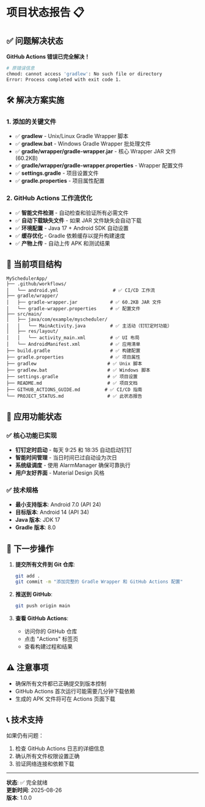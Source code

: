 # 项目状态报告 📋

## ✅ 问题解决状态

**GitHub Actions 错误已完全解决！**

```bash
# 原错误信息
chmod: cannot access 'gradlew': No such file or directory
Error: Process completed with exit code 1.
```

## 🛠️ 解决方案实施

### 1. 添加的关键文件
- ✅ **gradlew** - Unix/Linux Gradle Wrapper 脚本
- ✅ **gradlew.bat** - Windows Gradle Wrapper 批处理文件  
- ✅ **gradle/wrapper/gradle-wrapper.jar** - 核心 Wrapper JAR 文件 (60.2KB)
- ✅ **gradle/wrapper/gradle-wrapper.properties** - Wrapper 配置文件
- ✅ **settings.gradle** - 项目设置文件
- ✅ **gradle.properties** - 项目属性配置

### 2. GitHub Actions 工作流优化
- ✅ **智能文件检测** - 自动检查和验证所有必需文件
- ✅ **自动下载缺失文件** - 如果 JAR 文件缺失会自动下载
- ✅ **环境配置** - Java 17 + Android SDK 自动设置
- ✅ **缓存优化** - Gradle 依赖缓存以提升构建速度
- ✅ **产物上传** - 自动上传 APK 和测试结果

## 📁 当前项目结构

```
MySchedulerApp/
├── .github/workflows/
│   └── android.yml                    # ✅ CI/CD 工作流
├── gradle/wrapper/
│   ├── gradle-wrapper.jar            # ✅ 60.2KB JAR 文件
│   └── gradle-wrapper.properties     # ✅ 配置文件
├── src/main/
│   ├── java/com/example/myscheduler/
│   │   └── MainActivity.java         # ✅ 主活动（钉钉定时功能）
│   ├── res/layout/
│   │   └── activity_main.xml         # ✅ UI 布局
│   └── AndroidManifest.xml           # ✅ 应用清单
├── build.gradle                      # ✅ 构建配置
├── gradle.properties                 # ✅ 项目属性
├── gradlew                          # ✅ Unix 脚本
├── gradlew.bat                      # ✅ Windows 脚本  
├── settings.gradle                  # ✅ 项目设置
├── README.md                        # ✅ 项目文档
├── GITHUB_ACTIONS_GUIDE.md         # ✅ CI/CD 指南
└── PROJECT_STATUS.md                # ✅ 此状态报告
```

## 🎯 应用功能状态

### ✅ 核心功能已实现
- **钉钉定时启动** - 每天 9:25 和 18:35 自动启动钉钉
- **智能时间管理** - 当日时间已过自动设为次日
- **系统级调度** - 使用 AlarmManager 确保可靠执行
- **用户友好界面** - Material Design 风格

### ✅ 技术规格
- **最小支持版本**: Android 7.0 (API 24)
- **目标版本**: Android 14 (API 34)  
- **Java 版本**: JDK 17
- **Gradle 版本**: 8.0

## 🚀 下一步操作

1. **提交所有文件到 Git 仓库**:
   ```bash
   git add .
   git commit -m "添加完整的 Gradle Wrapper 和 GitHub Actions 配置"
   ```

2. **推送到 GitHub**:
   ```bash
   git push origin main
   ```

3. **查看 GitHub Actions**:
   - 访问你的 GitHub 仓库
   - 点击 "Actions" 标签页
   - 查看构建过程和结果

## ⚠️ 注意事项

- 确保所有文件都已正确提交到版本控制
- GitHub Actions 首次运行可能需要几分钟下载依赖
- 生成的 APK 文件将可在 Actions 页面下载

## 📞 技术支持

如果仍有问题：
1. 检查 GitHub Actions 日志的详细信息
2. 确认所有文件权限设置正确
3. 验证网络连接和依赖下载

---
**状态**: ✅ 完全就绪  
**更新时间**: 2025-08-26  
**版本**: 1.0.0